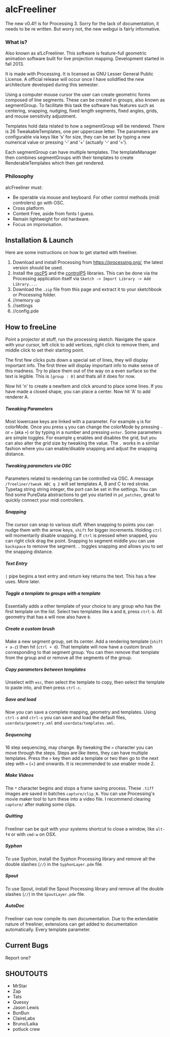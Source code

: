 
# alcFreeliner #

The new v0.4!! is for Processing 3.
Sorry for the lack of documentation, it needs to be re written. But worry not, the new webgui is fairly informative.

### What is? ###

Also known as a!LcFreeliner. This software is feature-full geometric animation software built for live projection mapping. Development started in fall 2013.

It is made with Processing. It is licensed as GNU Lesser General Public License. A official release will occur once I have solidified the new architecture developed during this semester.

Using a computer mouse cursor the user can create geometric forms composed of line segments. These can be created in groups, also known as segmentGroup. To facilitate this task the software has features such as centering, snapping, nudging, fixed length segments, fixed angles, grids, and mouse sensitivity adjustment.

Templates hold data related to how a segmentGroup will be rendered. There is 26 TweakableTemplates, one per uppercase letter. The parameters are configurable via keys like ‘s’ for size, they can be set by typing a new numerical value or pressing ‘-‘ and ‘+’ (actually ‘-‘ and ‘=’).

Each segmentGroup can have multiple templates. The templateManager then combines segmentGroups with their templates to create RenderableTemplates which then get rendered.

### Philosophy ###

alcFreeliner must:
- Be operable via mouse and keyboard. For other control methods (midi controlers) go with OSC.
- Cross platform.
- Content Free, aside from fonts I guess.
- Remain lightweight for old hardware.
- Focus on improvisation.

## Installation & Launch ##
Here are some instructions on how to get started with freeliner.

1. Download and install Processing from <https://processing.org/>, the latest version should be used.
2. Install the [oscP5](http://www.sojamo.de/libraries/oscP5/) and the [controlP5](http://www.sojamo.de/libraries/controlP5/) libraries. This can be done via the Processing application itself via `Sketch -> Import Library -> Add Library...`.
3. Download the `.zip` file from this page and extract it to your sketchbook or Processing folder.
4. //memory up
5. //settings
6. //config.pde

## How to freeLine ##

Point a projector at stuff, run the processing sketch. Navigate the space with your cursor, left click to add vertices, right click to remove them, and middle click to set their starting point.

The first few clicks puts down a special set of lines, they will display important info. The first three will display important info to make sense of this madness. Try to place them out of the way on a even surface so the text is legible. This is `[group : 0]` and thats all it does for now.

Now hit 'n' to create a newItem and click around to place some lines. If you have made a closed shape, you can place a center. Now hit 'A' to add renderer A.

##### Tweaking Parameters
Most lowercase keys are linked with a parameter. For example `q` is for colorMode. Once you press `q` you can change the colorMode by pressing `-` or `=` (aka `+`) or by typing in a number and pressing `enter`. Some parameters are simple toggles. For example `g` enables and disables the grid, but you can also alter the grid size by tweaking the value. The `.` works in a similar fashion where you can enable/disable snapping and adjust the snapping distance.

##### Tweaking parameters via OSC
Parameters related to rendering can be controlled via OSC. A message `/freeliner/tweak ABC q 2` will set templates A, B and C to red stroke. Typetag string string integer, the port can be set in the settings. You can find some PureData abstractions to get you started in `pd_patches`, great to quickly connect your midi controllers.

##### Snapping
The cursor can snap to various stuff. When snapping to points you can nudge them with the arrow keys, `shift` for bigger increments. Holding `ctrl` will momentarily disable snapping. If `ctrl` is pressed when snapped, you can right click drag the point. Snapping to segment middle you can use `backspace` to remove the segment. `.` toggles snapping and allows you to set the snapping distance.

##### Text Entry
`|` pipe begins a text entry and return key returns the text. This has a few uses. More later.

##### Toggle a template to groups with a template
Essentially adds a other template of your choice to any group who has the first template on the list.
Select two templates like `A` and `B`, press `ctrl-b`. All geometry that has `A` will now also have `B`.

##### Create a custom brush
Make a new segment group, set its center. Add a rendering template (`shift + a-z`) then hit (`ctrl + d`). That template will now have a custom brush corresponding to that segment group. You can then remove that template from the group and or remove all the segments of the group.

##### Copy parameters between templates
Unselect with `esc`, then select the template to copy, then select the template to paste into, and then press `ctrl-c`.   

##### Save and load
Now you can save a complete mapping, geometry and templates. Using `ctrl-s` and `ctrl-o` you can save and load the default files, `userdata/geometry.xml` and `userdata/templates.xml`.

##### Sequencing
16 step sequencing, may change. By tweaking the `>` character you can move through the steps. Steps are like items, they can have multiple templates. Press the `>` key then add a template or two then go to the next step with `=` (+) and onwards. It is recommended to use enabler mode 2.

##### Make Videos
The `*` character begins and stops a frame saving process. These `.tiff` images are saved in batches `capture/clip_N`. You can use Processing's movie maker tool to turn these into a video file. I recommend clearing `capture/` after making some clips.

##### Quitting
Freeliner can be quit with your systems shortcut to close a window, like `alt-f4` or with `cmd-w` on OSX.

##### Syphon
To use Syphon, install the Syphon Processing library and remove all the double slashes (`//`) in the `SyphonLayer.pde` file.

##### Spout
To use Spout, install the Spout Processing library and remove all the double slashes (`//`) in the `SpoutLayer.pde` file.

##### AutoDoc
Freeliner can now compile its own documentation. Due to the extendable nature of freeliner, extensions can get added to documentation automatically. Every template parameter.

## Current Bugs ##
Report one?

## SHOUTOUTS ##
* MrStar
* Zap
* Tats
* Quessy
* Jason Lewis
* BunBun
* ClaireLabs
* Bruno/Laika
* potluck crew
